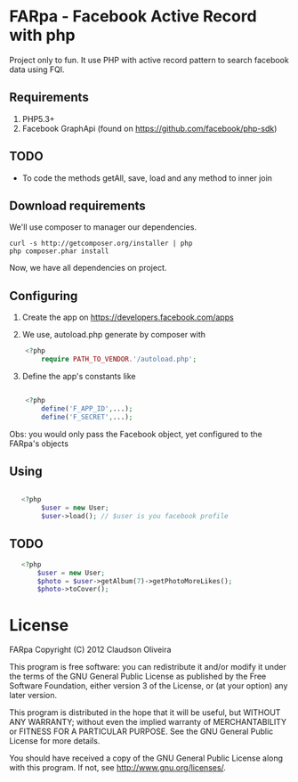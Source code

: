 FARpa - Facebook Active Record with php
==============
Project only to fun. It use PHP with active record pattern to search facebook data using 
FQl.

Requirements
-------

1. PHP5.3+
2. Facebook GraphApi (found on https://github.com/facebook/php-sdk)


TODO
-------
- To code the methods getAll, save, load and any method to inner join

Download requirements
----------------------
We'll use composer to manager our dependencies. 

    curl -s http://getcomposer.org/installer | php
    php composer.phar install 

Now, we have all dependencies on project. 

Configuring 
---------
1) Create the app on https://developers.facebook.com/apps 

2) We use, autoload.php generate by composer with
```php
    <?php
        require PATH_TO_VENDOR.'/autoload.php';   
```

3) Define the app's constants like 
```php

    <?php
        define('F_APP_ID',...);
        define('F_SECRET',...);
```
Obs: you would only pass the Facebook object, yet configured to the FARpa's objects

Using
---------

```php

   <?php
        $user = new User;
        $user->load(); // $user is you facebook profile 
```

TODO
-----------

```php
   <?php
       $user = new User;
       $photo = $user->getAlbum(7)->getPhotoMoreLikes(); 
       $photo->toCover(); 
```

License
===============
FARpa
Copyright (C) 2012 Claudson Oliveira

This program is free software: you can redistribute it and/or modify
it under the terms of the GNU General Public License as published by
the Free Software Foundation, either version 3 of the License, or
(at your option) any later version.

This program is distributed in the hope that it will be useful,
but WITHOUT ANY WARRANTY; without even the implied warranty of
MERCHANTABILITY or FITNESS FOR A PARTICULAR PURPOSE.  See the
GNU General Public License for more details.

You should have received a copy of the GNU General Public License
along with this program.  If not, see <http://www.gnu.org/licenses/>.
